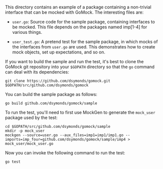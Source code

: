 This directory contains an example of a package containing a non-trivial
interface that can be mocked with GoMock. The interesting files are:

 *  `user.go`: Source code for the sample package, containing interfaces to be
    mocked. This file depends on the packages named imp[1-4] for various things.

 *  `user_test.go`: A pretend test for the sample package, in which mocks of the
    interfaces from `user.go` are used. This demonstrates how to create mock
    objects, set up expectations, and so on.

If you want to build the sample and run the test, it's best to clone the GoMock
git repository into your `$GOPATH` directory so that the `go` command can deal
with its dependencies:

    git clone https://github.com/dsymonds/gomock.git $GOPATH/src/github.com/dsymonds/gomock

You can build the sample package as follows:

    go build github.com/dsymonds/gomock/sample

To run the test, you'll need to first use MockGen to generate the `mock_user`
package used by the test:

    cd $GOPATH/src/github.com/dsymonds/gomock/sample
    mkdir -p mock_user
    mockgen --source=user.go --aux_files=imp1=imp1/imp1.go --imports=imp_four=github.com/dsymonds/gomock/sample/imp4 > mock_user/mock_user.go

Now you can invoke the following command to run the test:

    go test
